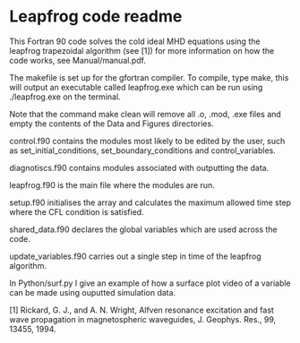 # Leapfrog code readme
This Fortran 90 code solves the cold ideal MHD equations using the leapfrog trapezoidal algorithm (see [1]) for more information on how the code works, see Manual/manual.pdf.

The makefile is set up for the gfortran compiler. To compile, type make, this will output an executable called leapfrog.exe which can be run using ./leapfrog.exe on the terminal.

Note that the command make clean will remove all .o, .mod, .exe files and empty the contents of the Data and Figures directories.

control.f90 contains the modules most likely to be edited by the user, such as set_initial_conditions, set_boundary_conditions and control_variables.

diagnotiscs.f90 contains modules associated with outputting the data.

leapfrog.f90 is the main file where the modules are run.

setup.f90 initialises the array and calculates the maximum allowed time step where the CFL condition is satisfied.

shared_data.f90 declares the global variables which are used across the code.

update_variables.f90 carries out a single step in time of the leapfrog algorithm.

In Python/surf.py I give an example of how a surface plot video of a variable can be made using ouputted simulation data.

[1] Rickard, G. J., and A. N. Wright, Alfven resonance excitation and fast wave propagation in magnetospheric waveguides, J. Geophys. Res., 99, 13455, 1994.
